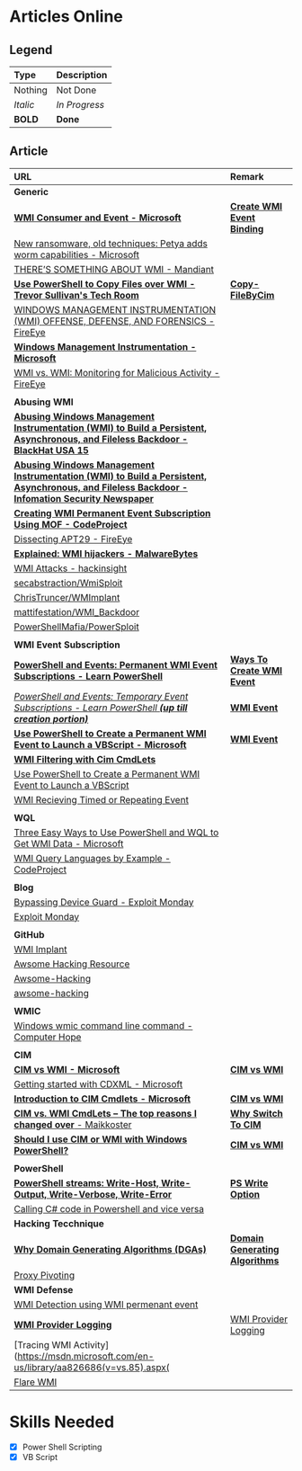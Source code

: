 # Articles Online
## Legend
| Type 	   | Description     |
| :--------| :-------------- |
| Nothing  | Not Done        |
| *Italic* | *In Progress* |
| **BOLD** | **Done**		     |

## Article
| URL  | Remark |
| :--  | :--- |
| **Generic** |  |
| [**WMI Consumer and Event - Microsoft**](https://msdn.microsoft.com/en-us/library/aa389751(v=vs.85).aspx) | [**Create WMI Event Binding**](Notes/Create_WMI_Events_Binding.md) |
| [New ransomware, old techniques: Petya adds worm capabilities - Microsoft](https://blogs.technet.microsoft.com/mmpc/2017/06/27/new-ransomware-old-techniques-petya-adds-worm-capabilities/) | |
| [THERE’S SOMETHING ABOUT WMI - Mandiant](https://www.sans.org/summit-archives/file/summit-archive-1492187258.pdf) | |
| [**Use PowerShell to Copy Files over WMI - Trevor Sullivan's Tech Room**](https://trevorsullivan.net/2016/10/20/use-powershell-copy-files-wmi/) | [**Copy-FileByCim**](../PowerShell/Module/Copy-FileByCim.ps1) |
| [WINDOWS MANAGEMENT INSTRUMENTATION (WMI) OFFENSE, DEFENSE, AND FORENSICS - FireEye](https://www.fireeye.com/content/dam/fireeye-www/global/en/current-threats/pdfs/wp-windows-management-instrumentation.pdf) | |
| [**Windows Management Instrumentation - Microsoft**](https://msdn.microsoft.com/en-us/library/aa394582(v=vs.85).aspx) | |
| [WMI vs. WMI: Monitoring for Malicious Activity - FireEye](https://www.fireeye.com/blog/threat-research/2016/08/wmi_vs_wmi_monitor.html) | |
| | |
| **Abusing WMI** |  |
| [**Abusing Windows Management Instrumentation (WMI) to Build a Persistent, Asynchronous, and Fileless Backdoor - BlackHat USA 15**](https://www.blackhat.com/docs/us-15/materials/us-15-Graeber-Abusing-Windows-Management-Instrumentation-WMI-To-Build-A-Persistent%20Asynchronous-And-Fileless-Backdoor.pdf) | |
| [**Abusing Windows Management Instrumentation (WMI) to Build a Persistent, Asynchronous, and Fileless Backdoor - Infomation Security Newspaper**](http://www.securitynewspaper.com/2015/10/10/abusing-windows-management-instrumentation-wmi-to-build-a-persistent-asynchronous-and-fileless-backdoor/) | |
| [**Creating WMI Permanent Event Subscription Using MOF - CodeProject**](https://www.codeproject.com/Articles/28226/Creating-WMI-Permanent-Event-Subscriptions-Using-M) | |
| [Dissecting APT29 - FireEye](https://www.fireeye.com/blog/threat-research/2017/03/dissecting_one_ofap.html) | |
| [**Explained: WMI hijackers - MalwareBytes**](https://blog.malwarebytes.com/cybercrime/2016/10/explained-wmi-hijackers/) | |
| [WMI Attacks - hackinsight](http://www.hackinsight.org/news,469.html) | |
| [secabstraction/WmiSploit](https://github.com/secabstraction/WmiSploit) ||
| [ChrisTruncer/WMImplant](https://github.com/ChrisTruncer/WMImplant) ||
| [mattifestation/WMI_Backdoor](https://github.com/mattifestation/WMI_Backdoor)||
| [PowerShellMafia/PowerSploit](https://github.com/PowerShellMafia/PowerSploit)||
| | |
| **WMI Event Subscription** |  |
| [**PowerShell and Events: Permanent WMI Event Subscriptions - Learn PowerShell**](https://learn-powershell.net/2013/08/14/powershell-and-events-permanent-wmi-event-subscriptions/) | [**Ways To Create WMI Event**](Notes/Ways_To_Create_WMI_Event.md) |
| [*PowerShell and Events: Temporary Event Subscriptions - Learn PowerShell **(up till creation portion)***](https://learn-powershell.net/2013/08/02/powershell-and-events-wmi-temporary-event-subscriptions/) | [**WMI Event**](Notes/WMI_Event.md) |
| [**Use PowerShell to Create a Permanent WMI Event to Launch a VBScript - Microsoft**](https://blogs.technet.microsoft.com/heyscriptingguy/2012/07/20/use-powershell-to-create-a-permanent-wmi-event-to-launch-a-vbscript/) | [**WMI Event**](Notes/WMI_Event.md) |
| [**WMI Filtering with Cim CmdLets**](https://social.technet.microsoft.com/Forums/scriptcenter/en-US/35a482d6-daf4-422a-80d2-828be85efd99/trouble-with-wmi-filtering-with-powershell-and-cim-cmdlets?forum=ITCG) | |
| [Use PowerShell to Create a Permanent WMI Event to Launch a VBScript](https://blogs.technet.microsoft.com/heyscriptingguy/2012/07/20/use-powershell-to-create-a-permanent-wmi-event-to-launch-a-vbscript/) | |
| [WMI Recieving Timed or Repeating Event](https://msdn.microsoft.com/en-us/library/aa389759(v=vs.85).aspx)| |
| | |
| **WQL** |  |
| [Three Easy Ways to Use PowerShell and WQL to Get WMI Data - Microsoft](https://blogs.technet.microsoft.com/heyscriptingguy/2012/07/10/three-easy-ways-to-use-powershell-and-wql-to-get-wmi-data/) | |
| [WMI Query Languages by Example - CodeProject](https://www.codeproject.com/Articles/46390/WMI-Query-Language-by-Example) | |
| | |
| **Blog** |  |
| [Bypassing Device Guard - Exploit Monday](http://www.exploit-monday.com/2017/07/bypassing-device-guard-with-dotnet-methods.html?m=1) | |
| [Exploit Monday](http://www.exploit-monday.com/?m=1) | |
| | |
| **GitHub** |  |
| [WMI Implant](https://github.com/ChrisTruncer/WMImplant) | |
| [Awsome Hacking Resource](https://github.com/vitalysim/Awesome-Hacking-Resources) | | |
| [Awsome-Hacking](https://github.com/Hack-with-Github/Awesome-Hacking) | | |
| [awsome-hacking](https://github.com/carpedm20/awesome-hacking) | | |
| | |
| **WMIC** |  |
| [Windows wmic command line command - Computer Hope](https://www.computerhope.com/wmic.htm) | | 
| | |
| **CIM** |  |
| [**CIM vs WMI - Microsoft**](https://blogs.technet.microsoft.com/heyscriptingguy/2016/02/08/should-i-use-cim-or-wmi-with-windows-powershell) | [**CIM vs WMI**](Notes/CIM_vs_WMI.md) |
| [Getting started with CDXML - Microsoft](https://msdn.microsoft.com/en-us/library/jj542525(v=vs.85).aspx) | |
| [**Introduction to CIM Cmdlets - Microsoft**](https://blogs.msdn.microsoft.com/powershell/2012/08/24/introduction-to-cim-cmdlets/#comments) | [**CIM vs WMI**](Notes/CIM_vs_WMI.md) |
| [**CIM vs. WMI CmdLets – The top reasons I changed over** - Maikkoster](http://maikkoster.com/cim-vs-wmi-cmdlets-the-top-reasons-i-changed) | [**Why Switch To CIM**](Notes/Why_Switch_To_CIM.md)  |
| [**Should I use CIM or WMI with Windows PowerShell?**](https://blogs.technet.microsoft.com/heyscriptingguy/2016/02/08/should-i-use-cim-or-wmi-with-windows-powershell) | [**CIM vs WMI**](Notes/CIM_vs_WMI.md) |
| | |
| **PowerShell** |  |
| [**PowerShell streams: Write-Host, Write-Output, Write-Verbose, Write-Error**](https://4sysops.com/archives/powershell-streams-write-host-write-output-write-verbose-write-error/) | [**PS Write Option**](Notes/PowerShell/PS_Write_Option.md) |
| [Calling C# code in Powershell and vice versa](http://executeautomation.com/blog/calling-c-code-in-powershell-and-vice-versa/) | |
| **Hacking Tecchnique**|  |
| [**Why Domain Generating Algorithms (DGAs)**](https://blog.trendmicro.com/domain-generating-algorithms-dgas/)| [**Domain Generating Algorithms**](Notes/Domain_Generating_Algorithms.md) |
| [Proxy Pivoting](http://resources.infosecinstitute.com/vpn-pivoting/#gref)| |
| **WMI Defense** |  |
| [WMI Detection using WMI permenant event](https://gist.github.com/mattifestation/fa2e3cea76f70b1e2267) | |
| [**WMI Provider Logging**](https://msdn.microsoft.com/en-us/library/aa827354(v=vs.85).aspx) | [WMI Provider Logging](Notes/WMI_Defence/WMI_Provider_Logging.md) |
| [Tracing WMI Activity](https://msdn.microsoft.com/en-us/library/aa826686(v=vs.85).aspx( |  |
| [Flare WMI](https://github.com/fireeye/flare-wmi) |  |


# Skills Needed
- [x] Power Shell Scripting
- [x] VB Script
